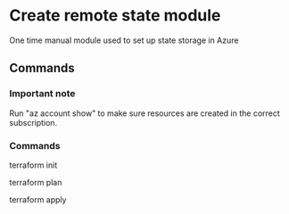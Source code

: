 # Create remote state module

One time manual module used to set up state storage in Azure

## Commands
### Important note

Run "az account show" to make sure resources are created in the correct subscription.

### Commands

terraform init

terraform plan

terraform apply


